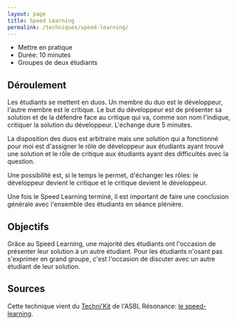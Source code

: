 ```yaml
---
layout: page
title: Speed Learning
permalink: /techniques/speed-learning/
---
```


- Mettre en pratique
- Durée: 10 minutes
- Groupes de deux étudiants

## Déroulement

Les étudiants se mettent en duos. Un membre du duo est le développeur, l'autre membre est le critique. Le but du développeur est de présenter sa solution et de la défendre face au critique qui va, comme son nom l'indique, critiquer la solution du développeur. L'échange dure 5 minutes.

La disposition des duos est arbitraire mais une solution qui a fonctionné pour moi est d'assigner le rôle de développeur aux étudiants ayant trouvé une solution et le rôle de critique aux étudiants ayant des difficultés avec la question.

Une possibilité est, si le temps le permet, d'échanger les rôles: le développeur devient le critique et le critique devient le développeur.

Une fois le Speed Learning terminé, il est important de faire une conclusion générale avec l'ensemble des étudiants en séance plénière. 

## Objectifs

Grâce au Speed Learning, une majorité des étudiants ont l'occasion de présenter leur solution à un autre étudiant. Pour les étudiants n'osant pas s'exprimer en grand groupe, c'est l'occasion de discuter avec un autre étudiant de leur solution.

## Sources

Cette technique vient du [Techni'Kit](http://www.resonanceasbl.be/-Les-fiches-techniques-) de l'ASBL Résonance: [le speed-learning](http://www.resonanceasbl.be/IMG/pdf/fiche_23.pdf).


